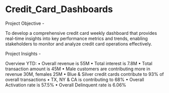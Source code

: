 # Credit_Card_Dashboards

Project Objective -

To develop a comprehensive credit
card weekly dashboard that
provides real-time insights into key
performance metrics and trends,
enabling stakeholders to monitor
and analyze credit card operations
effectively.

Project Insights -

Overview YTD:
• Overall revenue is 55M
• Total interest is 7.8M
• Total transaction amount is 45M
• Male customers are contributing more in revenue 30M, females 25M
• Blue & Silver credit cards contribute to 93% of overall
transactions
• TX, NY & CA is contributing to 68%
• Overall Activation rate is 57.5%
• Overall Delinquent rate is 6.06%
